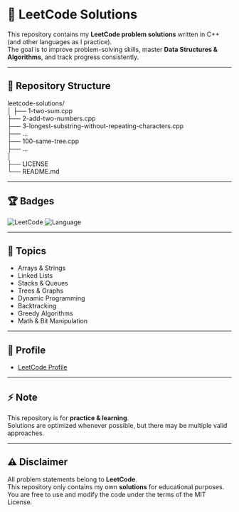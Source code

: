 # 🚀 LeetCode Solutions

This repository contains my **LeetCode problem solutions** written in C++ (and other languages as I practice).  
The goal is to improve problem-solving skills, master **Data Structures & Algorithms**, and track progress consistently.  

---

## 📂 Repository Structure
leetcode-solutions/  
│
├── 1-two-sum.cpp  
├── 2-add-two-numbers.cpp  
├── 3-longest-substring-without-repeating-characters.cpp  
├── ...  
├── 100-same-tree.cpp  
├── ...  
│  
├── LICENSE  
└── README.md  

---

## 🏆 Badges

![LeetCode](https://img.shields.io/badge/dynamic/json?style=flat-square&label=Problems%20Solved&query=solved&url=https%3A%2F%2Fleetcode-stats-api.herokuapp.com%2Fadarsh_a_grawal&color=brightgreen)
![Language](https://img.shields.io/badge/language-C++-blue)

---

## 📖 Topics
- Arrays & Strings  
- Linked Lists  
- Stacks & Queues  
- Trees & Graphs  
- Dynamic Programming  
- Backtracking  
- Greedy Algorithms  
- Math & Bit Manipulation  

---

## 🔗 Profile
- [LeetCode Profile](https://leetcode.com/adarsh_a_grawal/)  

---

## ⚡ Note
This repository is for **practice & learning**.  
Solutions are optimized whenever possible, but there may be multiple valid approaches.  

---

## ⚠️ Disclaimer

All problem statements belong to **LeetCode**.  
This repository only contains my own **solutions** for educational purposes.  
You are free to use and modify the code under the terms of the MIT License.

